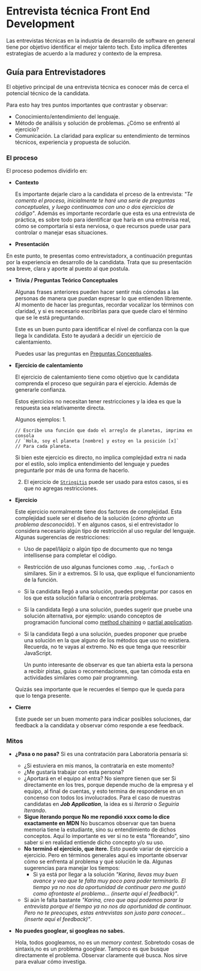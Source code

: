 # Entrevista técnica Front End Development

Las entrevistas técnicas en la industria de desarrollo de software en general
tiene por objetivo identificar el mejor talento tech.
Esto implica diferentes estrategias de acuerdo a la madurez y contexto de la
empresa.


## Guía para Entrevistadores

El objetivo principal de una entrevista técnica es conocer más de cerca el
potencial técnico de la candidata.

Para esto hay tres puntos importantes que contrastar y observar:
- Conocimiento/entendimiento del lenguaje.
- Método de análisis y solución de problemas. ¿Cómo se enfrentó al ejercicio?
- Comunicación. La claridad para explicar su entendimiento de terminos técnicos,
experiencia y propuesta de solución.

### El proceso

El proceso podemos dividirlo en:

- **Contexto**

  Es importante dejarle claro a la candidata el prceso de la entrevista: _"Te
  comento el proceso, inicialmente te haré una serie de preguntas conceptuales,
  y luego continuamos con uno o dos ejercicios de código"_.
  Además es importante recordarle que esta es una entrevista de práctica,
    es sobre todo para identificar que haría en una entrevisa real,
    cómo se comportaría si esta nerviosa, o que recursos puede usar para controlar
  o manejar esas situaciones.
 
 - **Presentación**

  En este punto, te presentas como entrevistadorx, a continuación preguntas por
  la experiencia en desarrollo de la candidata. Trata que su presentación sea
  breve, clara y aporte al puesto al que postula.

- **Trivia / Preguntas Teórico Conceptuales**

  Algunas frases anteriores pueden hacer sentir más cómodas a las personas de
  manera que puedan expresar lo que entienden  libremente.
  Al momento de hacer las preguntas, recordar vocalizar los términos con
  claridad, y si es necesario escribirlas para que quede claro el término que se
  le está preguntando.
 
   Este es un buen punto para identificar el nivel de confianza con la que llega
  lx candidata. Esto te ayudará a decidir un ejercicio de calentamiento.
 
   Puedes usar las preguntas en
    [Preguntas Conceptuales](0-preguntas-conceptuales.md).

- **Ejercicio de calentamiento**

  El ejercicio de calentamiento tiene como objetivo que lx candidata comprenda
  el proceso que seguirán para el ejercicio. Además de generarle confianza.
 
   Estos ejercicios no necesitan tener restricciones y la idea es que la
  respuesta sea relativamente directa.

  Algunos ejemplos:
    1.
    ```
  // Escribe una función que dado el arreglo de planetas, imprima en consola
  // `Hola, soy el planeta [nombre] y estoy en la posición [x]`
  // Para cada planeta.
    ```

  Si bien este ejercicio es directo, no implica complejidad extra ni nada por el
  estilo, solo implica entendimiento del lenguaje y puedes preguntarle por más
  de una forma de hacerlo.

  2. El ejercicio de [`Stringitis`](1-stringitis.md) puede ser usado para estos
  casos, si es que no agregas restricciones.
 
 
- **Ejercicio**

  Este ejercicio normalmente tiene dos factores de complejidad. Esta complejidad
  suele ser el diseño de la solución (_cómo afronta un problema desconocido_).
    Y en algunos casos, si el entrevistador lo considera necesario algún tipo de
  restricción al uso regular del lenguaje. Algunas sugerencias de restricciones:

   - Uso de papel/lápiz o algún tipo de documento que no tenga intellisense para
  completar el código.

  - Restricción de uso algunas funciones como `.map`, `.forEach` o similares.
  Sin ir a extremos. Si lo usa, que explique el funcionamiento de la función.

  - Si la candidata llegó a una solución, puedes preguntar por casos en los que
  esta solución fallaría o encontraría problemas.

   - Si la candidata llegó a una solución, puedes sugerir que pruebe una solución
  alternativa, por ejemplo: usando conceptos de programación funcional como
  [method chaining](https://medium.com/backticks-tildes/understanding-method-chaining-in-javascript-647a9004bd4f) o
    [partial application](https://medium.com/@JosephJnk/partial-function-application-in-javascript-and-flow-7f3ca87074fe).

  - Si la candidata llegó a una solución, puedes proponer que pruebe una
  solución en la que alguno de los métodos que uso no existiera. Recuerda, no te
  vayas al extremo. No es que tenga que reescribir JavaScript.
  
      Un punto interesante de observar es que tan abierta esta la persona a recibir
  pistas, guías o recomendaciones, que tan cómoda esta en actividades similares
  como pair programming.

  Quizás sea importante que le recuerdes el tiempo que le queda para que lo
  tenga presente.

- **Cierre**

  Este puede ser un buen momento para indicar posibles soluciones, dar feedback
  a la candidata y observar cómo responde a ese feedback.


### Mitos

- **¿Pasa o no pasa?**
  Si es una contratación para Laboratoria pensaría si:
  - ¿Si estuviera en mis manos, la contrataría en este momento?
  - ¿Me gustaría trabajar con esta persona?
  - ¿Aportará en el equipo al entra?
    No siempre tienen que ser Si directamente en los tres, porque depende mucho de
  la empresa y el equipo, al final de cuentas, y esto termina de responderse en
  un concenso con todos los involucrados.
  Para el caso de nuestras candidatas en **_Job Application_**, la idea es si
  *Iteraría* o *Seguiría Iterando*.
  - **Sigue iterando porque No me repondió xxxx como lo dice exactamente en MDN**
  No buscamos observar que tan buena memoria tiene la estudiante, sino su
  entendimiento de dichos conceptos. Aquí lo importante es ver si no te esta
  "floreando", sino saber si en realidad entiende dicho concepto y/o su uso.
  - **No terminó el ejercicio, que itere.**
  Esto puede variar de ejercicio a ejercicio. Pero en términos generales aquí es
  importante observar cómo se enfrenta al problema y qué solución le da. Algunas
  sugerencias para manejar los tiempos:
    - Si ya está por llegar a la solución _"Karina, llevas muy buen avance y veo
  que te falta muy poco para poder terminarlo. El tiempo ya no nos da
  oportunidad de continuar pero me gustó como afrontaste el problema... (inserte
  aquí el feedback)"_.
  - Si aún le falta bastante _"Karina, creo que aquí podemos parar la entrevista
  porque el tiempo ya no nos da oportunidad de continuar. Pero no te preocupes,
  estas entrevistas son justo para conocer... (inserte aquí el feedback)"_.
- **No puedes googlear, si googleas no sabes.**

  Hola, todos googleamos, no es un _memory contest_.
    Sobretodo cosas de sintaxis,no es un problema googlear.
    Tampoco es que busque directamente el problema.
    Observar claramente qué busca. Nos sirve para evaluar cómo investiga.
 
 